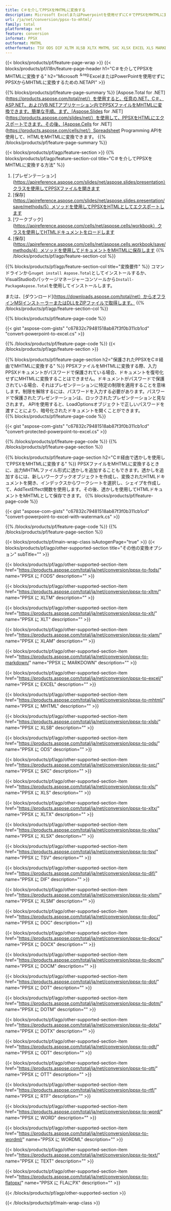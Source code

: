 ```yaml
---
title: C＃を介してPPSXをMHTMLに変換する
description: Microsoft ExcelまたはPowerpointを使用せずにC＃でPPSXをMHTMLに変換する
url: /ja/net/conversion/ppsx-to-mhtml/
family: total
platformtag: net
feature: conversion
informat: PPSX
outformat: MHTML
otherformats: TSV ODS DIF XLTM XLSB XLTX MHTML SXC XLSX EXCEL XLS MARKDOWN FODS XLAM XLSM XLT DOC DOCX DOCM DOT DOTM DOTX ODT OTT RTF WORD WORDML TEXT FLATOPX
---
```

{{< blocks/products/pf/feature-page-wrap >}}
{{< blocks/products/pf/i18n/feature-page-header h1="C＃を介してPPSXをMHTMLに変換する" h2="Microsoft <sup>＆reg;</sup>ExcelまたはPowerPointを使用せずにPPSXからMHTMLに変換するための.NETAPI" >}}

{{% blocks/products/pf/feature-page-summary %}}
[Aspose.Total for .NET](https://products.aspose.com/total/net/）を使用すると、任意の.NET、C＃、ASP.NET、およびVB.NETアプリケーション内でPPSXファイルをMHTMLに変換できます。簡単な手順。まず、[Aspose.Slides for .NET](https://products.aspose.com/slides/net/）を使用して、PPSXをHTMLにエクスポートできます。その後、[Aspose.Cells for .NET](https://products.aspose.com/cells/net/）Spreadsheet Programming APIを使用して、HTMLをMHTMLに変換できます。
{{% /blocks/products/pf/feature-page-summary  %}}

{{< blocks/products/pf/agp/feature-section >}}
{{% blocks/products/pf/agp/feature-section-col title="C＃を介してPPSXをMHTMLに変換する方法" %}}
1. [プレゼンテーション](https://apireference.aspose.com/slides/net/aspose.slides/presentation）クラスを使用してPPSXファイルを開きます
2. [保存](https://apireference.aspose.com/slides/net/aspose.slides.presentation/save/methods/5）メソッドを使用してPPSXをHTMLとしてエクスポートします
3. [ワークブック](https://apireference.aspose.com/cells/net/aspose.cells/workbook）クラスを使用してHTMLドキュメントをロードします
4. [保存](https://apireference.aspose.com/cells/net/aspose.cells.workbook/save/methods/4）メソッドを使用してドキュメントをMHTMLに保存します
{{% /blocks/products/pf/agp/feature-section-col %}}

{{% blocks/products/pf/agp/feature-section-col title="変換要件" %}}
コマンドラインから```nuget install Aspose.Total```としてインストールするか、VisualStudioのパッケージマネージャーコンソールから```Install-PackageAspose.Total```を使用してインストールします。

または、[ダウンロード](https://downloads.aspose.com/total/net）からオフラインMSIインストーラーまたはDLLをZIPファイルで取得します。
{{% /blocks/products/pf/agp/feature-section-col %}}

{{% blocks/products/pf/feature-page-code %}}

{{< gist "aspose-com-gists" "c67832c79481518ab87f3f0b311cb1cd" "convert-powerpoint-to-excel.cs" >}}


{{% /blocks/products/pf/feature-page-code %}}
{{< /blocks/products/pf/agp/feature-section >}}

{{% blocks/products/pf/feature-page-section  h2="保護されたPPSXをC＃経由でMHTMLに変換する" %}}
PPSXファイルをMHTMLに変換する際、入力PPSXドキュメントがパスワードで保護されている場合、ドキュメントを復号化せずにMHTMLに変換することはできません。ドキュメントがパスワードで保護されている場合、それはプレゼンテーションに特定の制限を適用することを意味します。制限を解除するには、パスワードを入力する必要があります。パスワードで保護されたプレゼンテーションは、ロックされたプレゼンテーションと見なされます。 APIを使用すると、LoadOptionsオブジェクトで正しいパスワードを渡すことにより、暗号化されたドキュメントを開くことができます。  
{{% blocks/products/pf/feature-page-code %}}

{{< gist "aspose-com-gists" "c67832c79481518ab87f3f0b311cb1cd" "convert-protected-powerpoint-to-excel.cs" >}}

{{% /blocks/products/pf/feature-page-code  %}}
{{% /blocks/products/pf/feature-page-section %}}

{{% blocks/products/pf/feature-page-section  h2="C＃経由で透かしを使用してPPSXをMHTMLに変換する" %}}
PPSXファイルをMHTMLに変換するときに、出力MHTMLファイル形式に透かしを追加することもできます。透かしを追加するには、新しいワークブックオブジェクトを作成し、変換されたHTMLドキュメントを開き、インデックスからワークシートを選択し、シェイプを作成して、AddTextEffect関数を使用します。その後、透かしを使用してHTMLドキュメントをMHTMLとして保存できます。 
{{% blocks/products/pf/feature-page-code %}}

{{< gist "aspose-com-gists" "c67832c79481518ab87f3f0b311cb1cd" "convert-powerpoint-to-excel-with-watermark.cs" >}}

{{% /blocks/products/pf/feature-page-code  %}}
{{% /blocks/products/pf/feature-page-section %}}

{{< blocks/products/pf/main-wrap-class isAutogenPage="true" >}}
{{< blocks/products/pf/agp/other-supported-section title="その他の変換オプション" subTitle="" >}}

{{< blocks/products/pf/agp/other-supported-section-item href="https://products.aspose.com/total/ja/net/conversion/ppsx-to-fods/" name="PPSX に FODS" description="" >}}

{{< blocks/products/pf/agp/other-supported-section-item href="https://products.aspose.com/total/ja/net/conversion/ppsx-to-xltm/" name="PPSX に XLTM" description="" >}}

{{< blocks/products/pf/agp/other-supported-section-item href="https://products.aspose.com/total/ja/net/conversion/ppsx-to-xlt/" name="PPSX に XLT" description="" >}}

{{< blocks/products/pf/agp/other-supported-section-item href="https://products.aspose.com/total/ja/net/conversion/ppsx-to-xlam/" name="PPSX に XLAM" description="" >}}

{{< blocks/products/pf/agp/other-supported-section-item href="https://products.aspose.com/total/ja/net/conversion/ppsx-to-markdown/" name="PPSX に MARKDOWN" description="" >}}

{{< blocks/products/pf/agp/other-supported-section-item href="https://products.aspose.com/total/ja/net/conversion/ppsx-to-excel/" name="PPSX に EXCEL" description="" >}}

{{< blocks/products/pf/agp/other-supported-section-item href="https://products.aspose.com/total/ja/net/conversion/ppsx-to-mhtml/" name="PPSX に MHTML" description="" >}}

{{< blocks/products/pf/agp/other-supported-section-item href="https://products.aspose.com/total/ja/net/conversion/ppsx-to-xlsb/" name="PPSX に XLSB" description="" >}}

{{< blocks/products/pf/agp/other-supported-section-item href="https://products.aspose.com/total/ja/net/conversion/ppsx-to-ods/" name="PPSX に ODS" description="" >}}

{{< blocks/products/pf/agp/other-supported-section-item href="https://products.aspose.com/total/ja/net/conversion/ppsx-to-sxc/" name="PPSX に SXC" description="" >}}

{{< blocks/products/pf/agp/other-supported-section-item href="https://products.aspose.com/total/ja/net/conversion/ppsx-to-xls/" name="PPSX に XLS" description="" >}}

{{< blocks/products/pf/agp/other-supported-section-item href="https://products.aspose.com/total/ja/net/conversion/ppsx-to-xltx/" name="PPSX に XLTX" description="" >}}

{{< blocks/products/pf/agp/other-supported-section-item href="https://products.aspose.com/total/ja/net/conversion/ppsx-to-xlsx/" name="PPSX に XLSX" description="" >}}

{{< blocks/products/pf/agp/other-supported-section-item href="https://products.aspose.com/total/ja/net/conversion/ppsx-to-tsv/" name="PPSX に TSV" description="" >}}

{{< blocks/products/pf/agp/other-supported-section-item href="https://products.aspose.com/total/ja/net/conversion/ppsx-to-dif/" name="PPSX に DIF" description="" >}}

{{< blocks/products/pf/agp/other-supported-section-item href="https://products.aspose.com/total/ja/net/conversion/ppsx-to-xlsm/" name="PPSX に XLSM" description="" >}}

{{< blocks/products/pf/agp/other-supported-section-item href="https://products.aspose.com/total/ja/net/conversion/ppsx-to-doc/" name="PPSX に DOC" description="" >}}

{{< blocks/products/pf/agp/other-supported-section-item href="https://products.aspose.com/total/ja/net/conversion/ppsx-to-docx/" name="PPSX に DOCX" description="" >}}

{{< blocks/products/pf/agp/other-supported-section-item href="https://products.aspose.com/total/ja/net/conversion/ppsx-to-docm/" name="PPSX に DOCM" description="" >}}

{{< blocks/products/pf/agp/other-supported-section-item href="https://products.aspose.com/total/ja/net/conversion/ppsx-to-dot/" name="PPSX に DOT" description="" >}}

{{< blocks/products/pf/agp/other-supported-section-item href="https://products.aspose.com/total/ja/net/conversion/ppsx-to-dotm/" name="PPSX に DOTM" description="" >}}

{{< blocks/products/pf/agp/other-supported-section-item href="https://products.aspose.com/total/ja/net/conversion/ppsx-to-dotx/" name="PPSX に DOTX" description="" >}}

{{< blocks/products/pf/agp/other-supported-section-item href="https://products.aspose.com/total/ja/net/conversion/ppsx-to-odt/" name="PPSX に ODT" description="" >}}

{{< blocks/products/pf/agp/other-supported-section-item href="https://products.aspose.com/total/ja/net/conversion/ppsx-to-ott/" name="PPSX に OTT" description="" >}}

{{< blocks/products/pf/agp/other-supported-section-item href="https://products.aspose.com/total/ja/net/conversion/ppsx-to-rtf/" name="PPSX に RTF" description="" >}}

{{< blocks/products/pf/agp/other-supported-section-item href="https://products.aspose.com/total/ja/net/conversion/ppsx-to-word/" name="PPSX に WORD" description="" >}}

{{< blocks/products/pf/agp/other-supported-section-item href="https://products.aspose.com/total/ja/net/conversion/ppsx-to-wordml/" name="PPSX に WORDML" description="" >}}

{{< blocks/products/pf/agp/other-supported-section-item href="https://products.aspose.com/total/ja/net/conversion/ppsx-to-text/" name="PPSX に TEXT" description="" >}}

{{< blocks/products/pf/agp/other-supported-section-item href="https://products.aspose.com/total/ja/net/conversion/ppsx-to-flatopx/" name="PPSX に FLAにPX" description="" >}}



{{< /blocks/products/pf/agp/other-supported-section >}}

{{< /blocks/products/pf/main-wrap-class >}}